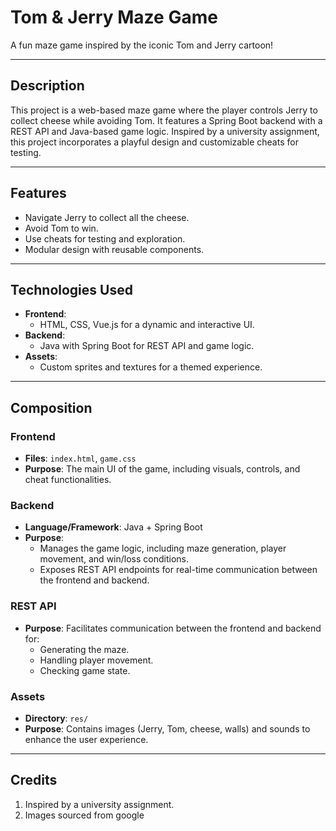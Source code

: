 # Tom & Jerry Maze Game

A fun maze game inspired by the iconic Tom and Jerry cartoon!

---

## Description

This project is a web-based maze game where the player controls Jerry to collect cheese while avoiding Tom. It features a Spring Boot backend with a REST API and Java-based game logic. Inspired by a university assignment, this project incorporates a playful design and customizable cheats for testing.

---

## Features

- Navigate Jerry to collect all the cheese.
- Avoid Tom to win.
- Use cheats for testing and exploration.
- Modular design with reusable components.

---

## Technologies Used

- **Frontend**:
  - HTML, CSS, Vue.js for a dynamic and interactive UI.
- **Backend**:
  - Java with Spring Boot for REST API and game logic.
- **Assets**:
  - Custom sprites and textures for a themed experience.

---

## Composition

### **Frontend**
- **Files**: `index.html`, `game.css`
- **Purpose**: The main UI of the game, including visuals, controls, and cheat functionalities.

### **Backend**
- **Language/Framework**: Java + Spring Boot
- **Purpose**:
  - Manages the game logic, including maze generation, player movement, and win/loss conditions.
  - Exposes REST API endpoints for real-time communication between the frontend and backend.

### **REST API**
- **Purpose**: Facilitates communication between the frontend and backend for:
  - Generating the maze.
  - Handling player movement.
  - Checking game state.

### **Assets**
- **Directory**: `res/`
- **Purpose**: Contains images (Jerry, Tom, cheese, walls) and sounds to enhance the user experience.

---

  ## Credits
  
  1. Inspired by a university assignment.
  2. Images sourced from google
